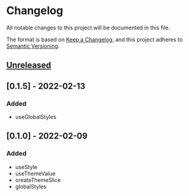 # Changelog
All notable changes to this project will be documented in this file.

The format is based on [Keep a Changelog](https://keepachangelog.com/en/1.0.0/),
and this project adheres to [Semantic Versioning](https://semver.org/spec/v2.0.0.html).

## [Unreleased]

## [0.1.5] - 2022-02-13
### Added
- useGlobalStyles

## [0.1.0] - 2022-02-09
### Added
- useStyle
- useThemeValue
- createThemeSlice
- globalStyles

[Unreleased]: https://github.com/thanhtunguet/react-native-redux-theming/compare/v0.1.0...HEAD
